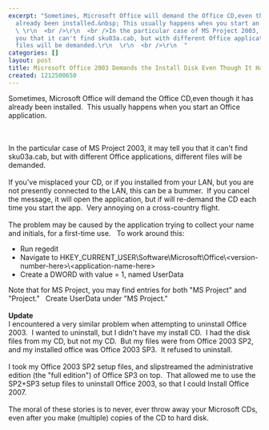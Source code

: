 ```yaml
---
excerpt: "Sometimes, Microsoft Office will demand the Office CD,even though it has
  already been installed.&nbsp; This usually happens when you start an Office application.\r\n
  \ \r\n  <br />\r\n  <br />In the particular case of MS Project 2003, it may tell
  you that it can't find sku03a.cab, but with different Office applications, different
  files will be demanded.\r\n  \r\n  <br />\r\n  "
categories: []
layout: post
title: Microsoft Office 2003 Demands the Install Disk Even Though It Has Been Installed
created: 1212500650
---
```

Sometimes, Microsoft Office will demand the Office CD,even though it has already been installed.&nbsp; This usually happens when you start an Office application.
  
  <br />
  <br />In the particular case of MS Project 2003, it may tell you that it can't find sku03a.cab, but with different Office applications, different files will be demanded.
  
  <br />
  <br />If you've misplaced your CD, or if you installed from your LAN, but you are not presently connected to the LAN, this can be a bummer.&nbsp; If you cancel the message, it will open the application, but if will re-demand the CD each time you start the app.&nbsp; Very annoying on a cross-country flight.
  
  <br />
  <br />The problem may be caused by the application trying to collect your name and initials, for a first-time use.&nbsp;&nbsp; To work around this:
  
  <br />
  <ul>
    <li>Run regedit</li>
    <li>Navigate to HKEY_CURRENT_USER\Software\Microsoft\Office\&lt;version-number-here&gt;\&lt;application-name-here&gt;</li>
    <li>Create a DWORD with value = 1, named UserData</li>
  </ul>Note that for MS Project, you may find entries for both &quot;MS Project&quot; and &quot;Project.&quot;&nbsp;&nbsp; Create UserData under &quot;MS Project.&quot;
  
  <br />
  <br /><strong>Update</strong>
  <br />I encountered a very similar problem when attempting to uninstall Office 2003.&nbsp; I wanted to uninstall, but I didn't have my install CD.&nbsp; I had the disk files from my CD, but not my CD.&nbsp; But my files were from Office 2003 SP2, and my installed office was Office 2003 SP3.&nbsp; It refused to uninstall.
  <br />
  <br />I took my Office 2003 SP2 setup files, and slipstreamed the administrative edition (the &quot;full edition&quot;) of Office SP3 on top.&nbsp; That allowed me to use the SP2+SP3 setup files to uninstall Office 2003, so that I could Install Office 2007.
  <br />
  <br />The moral of these stories is to never, ever throw away your Microsoft CDs, even after you make (multiple) copies of the CD to hard disk.
  <br />
